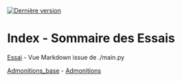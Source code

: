[![Dernière version](https://img.shields.io/github/v/tag/PyMoX-fr/PyMoX-fr.github.io?label=Version)](../logs/CHANGELOG.md)

# Index - Sommaire des Essais

[Essai](essai.md) - Vue Markdown issue de ./main.py

[Admonitions_base](admonitions_base.md) - 
[Admonitions](admonitions.md)
